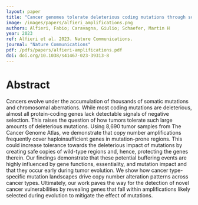 ```yaml
---
layout: paper
title: "Cancer genomes tolerate deleterious coding mutations through somatic copy number amplifications of wild-type regions"
image: /images/papers/alfieri_amplifications.png
authors: Alfieri, Fabio; Caravagna, Giulio; Schaefer, Martin H
year: 2023
ref: Alfieri et al. 2023. Nature Communications.
journal: "Nature Communications"
pdf: /pdfs/papers/alfieri-amplifications.pdf
doi: doi.org/10.1038/s41467-023-39313-8
---
```


# Abstract

Cancers evolve under the accumulation of thousands of somatic mutations and chromosomal aberrations. While most coding mutations are deleterious, almost all protein-coding genes lack detectable signals of negative selection. This raises the question of how tumors tolerate such large amounts of deleterious mutations. Using 8,690 tumor samples from The Cancer Genome Atlas, we demonstrate that copy number amplifications frequently cover haploinsufficient genes in mutation-prone regions. This could increase tolerance towards the deleterious impact of mutations by creating safe copies of wild-type regions and, hence, protecting the genes therein. Our findings demonstrate that these potential buffering events are highly influenced by gene functions, essentiality, and mutation impact and that they occur early during tumor evolution. We show how cancer type-specific mutation landscapes drive copy number alteration patterns across cancer types. Ultimately, our work paves the way for the detection of novel cancer vulnerabilities by revealing genes that fall within amplifications likely selected during evolution to mitigate the effect of mutations.
